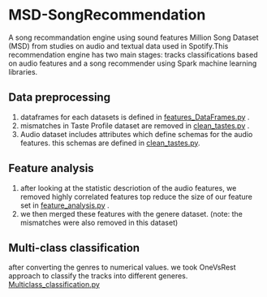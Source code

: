 # MSD-SongRecommendation
A song recommandation engine using sound features
Million Song Dataset (MSD) from studies on audio and textual data used in Spotify.This recommendation engine has two main stages: tracks classifications based on audio features and a song recommender using Spark machine learning libraries.

## Data preprocessing
1. dataframes for each datasets is defined in [features_DataFrames.py](/features_DataFrames.py) .
2. mismatches in Taste Profile dataset are removed in [clean_tastes.py](/clean_tastes.py) . 
3. Audio dataset includes attributes which define schemas for the audio features. this schemas are defined in [clean_tastes.py](/clean_tastes.py). 

## Feature analysis 
1. after looking at the statistic descriotion of the audio features, we removed highly correlated features top reduce the size of our feature set in [feature_analysis.py](/feature_analysis.py) .
2. we then merged these features with the genere dataset. (note: the mismatches were also removed in this dataset)

## Multi-class classification
after converting the genres to numerical values. we took OneVsRest approach to classify the tracks into different generes. [Multiclass_classification.py](/Multiclass_classification.py)


